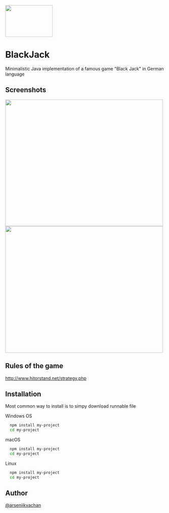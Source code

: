 <img src="https://i.postimg.cc/s2y4fk3c/download-cards-31220.png" width="150" height="100">

# BlackJack 

Minimalistic Java implementation of a famous game "Black Jack" in German language




## Screenshots

<img src="https://i.postimg.cc/Qd5VYVG4/s1BJ.png" width="500" height="400">
<img src="https://i.postimg.cc/VsC6kd5Y/s2BJ.png" width="500" height="400">

## Rules of the game

http://www.hitorstand.net/strategy.php
## Installation

Most common way to install is to simpy download runnable file 

Windows OS
```bash
  npm install my-project
  cd my-project
```

macOS
```bash
  npm install my-project
  cd my-project
```

Linux
```bash
  npm install my-project
  cd my-project
```




## Author

[@arseniikvachan](https://github.com/arseniikvachan)

